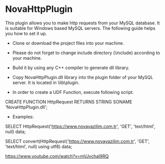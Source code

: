 # NovaHttpPlugin
This plugin allows you to make http requests from your MySQL database. It is suitable for Windows based MySQL servers. The following guide helps you how to set it up.

* Clone or download the project files into your machine.

* Please do not forget to change include directory (\include) according to your machine.

* Build it by using any C++ compiler to generate dll library.

* Copy NovaHttpPlugin.dll library into the plugin folder of your MySQL server. It is located in \lib\plugin.

* In order to create a UDF Function, execute following script.

CREATE FUNCTION HttpRequest RETURNS STRING
  SONAME 'NovaHttpPlugin.dll';

* Examples:

SELECT HttpRequest('https://www.novayazilim.com.tr', 'GET', 'text/html', null) data;

SELECT convert(HttpRequest('https://www.novayazilim.com.tr', 'GET', 'text/html', null) using utf8) data;

https://www.youtube.com/watch?v=mVJvchaI9RQ
